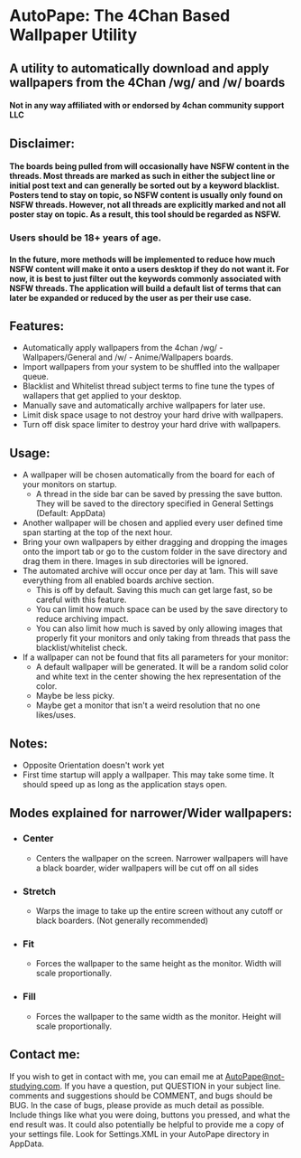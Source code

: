 # AutoPape: The 4Chan Based Wallpaper Utility
## A utility to automatically download and apply wallpapers from the 4Chan /wg/ and /w/ boards
#### Not in any way affiliated with or endorsed by 4chan community support LLC

## Disclaimer:
#### The boards being pulled from will occasionally have NSFW content in the threads. Most threads are marked as such in either the subject line or initial post text and can generally be sorted out by a keyword blacklist. Posters tend to stay on topic, so NSFW content is usually only found on NSFW threads. However, not all threads are explicitly marked and not all poster stay on topic. As a result, this tool should be regarded as NSFW. 
### Users should be 18+ years of age.

#### In the future, more methods will be implemented to reduce how much NSFW content will make it onto a users desktop if they do not want it. For now, it is best to just filter out the keywords commonly associated with NSFW threads. The application will build a default list of terms that can later be expanded or reduced by the user as per their use case.

## Features:
- Automatically apply wallpapers from the 4chan /wg/ - Wallpapers/General and /w/ - Anime/Wallpapers boards.
- Import wallpapers from your system to be shuffled into the wallpaper queue.
- Blacklist and Whitelist thread subject terms to fine tune the types of wallapers that get applied to your desktop.
- Manually save and automatically archive wallpapers for later use.
- Limit disk space usage to not destroy your hard drive with wallpapers.
- Turn off disk space limiter to destroy your hard drive with wallpapers.

## Usage:
- A wallpaper will be chosen automatically from the board for each of your monitors on startup.
  - A thread in the side bar can be saved by pressing the save button. They will be saved to the directory specified in General Settings (Default: AppData)
- Another wallpaper will be chosen and applied every user defined time span starting at the top of the next hour.
- Bring your own wallpapers by either dragging and dropping the images onto the import tab or go to the custom folder in the save directory and drag them in there. Images in sub directories will be ignored.
- The automated archive will occur once per day at 1am. This will save everything from all enabled boards archive section.
  - This is off by default. Saving this much can get large fast, so be careful with this feature.
  - You can limit how much space can be used by the save directory to reduce archiving impact.
  - You can also limit how much is saved by only allowing images that properly fit your monitors and only taking from threads that pass the blacklist/whitelist check.
- If a wallpaper can not be found that fits all parameters for your monitor:
  - A default wallpaper will be generated. It will be a random solid color and white text in the center showing the hex representation of the color.
  - Maybe be less picky.
  - Maybe get a monitor that isn't a weird resolution that no one likes/uses.
## Notes:
- Opposite Orientation doesn't work yet
- First time startup will apply a wallpaper. This may take some time. It should speed up as long as the application stays open.
## Modes explained for narrower/Wider wallpapers:
- ### Center
  - Centers the wallpaper on the screen. Narrower wallpapers will have a black boarder, wider wallpapers will be cut off on all sides
- ### Stretch
  - Warps the image to take up the entire screen without any cutoff or black boarders. (Not generally recommended)
- ### Fit
  - Forces the wallpaper to the same height as the monitor. Width will scale proportionally.
- ### Fill
  - Forces the wallpaper to the same width as the monitor. Height will scale proportionally.

## Contact me:
If you wish to get in contact with me, you can email me at AutoPape@not-studying.com. If you have a question, put QUESTION in your subject line. comments and suggestions should be COMMENT, and bugs should be BUG. In the case of bugs, please provide as much detail as possible. Include things like what you were doing, buttons you pressed, and what the end result was. It could also potentially be helpful to provide me a copy of your settings file. Look for Settings.XML in your AutoPape directory in AppData.
